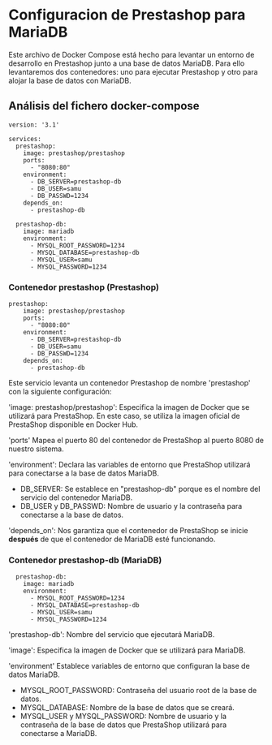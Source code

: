 # Configuracion de Prestashop para MariaDB

Este archivo de Docker Compose está hecho para levantar un entorno de desarrollo en Prestashop junto a una base de datos MariaDB. Para ello levantaremos dos contenedores: uno para ejecutar Prestashop y otro para alojar la base de datos con MariaDB.

## Análisis del fichero docker-compose

```
version: '3.1'

services:
  prestashop:
    image: prestashop/prestashop
    ports:
      - "8080:80"
    environment:
      - DB_SERVER=prestashop-db
      - DB_USER=samu
      - DB_PASSWD=1234
    depends_on:
      - prestashop-db

  prestashop-db:
    image: mariadb
    environment:
      - MYSQL_ROOT_PASSWORD=1234
      - MYSQL_DATABASE=prestashop-db
      - MYSQL_USER=samu
      - MYSQL_PASSWORD=1234
```

### Contenedor prestashop (Prestashop)

```
prestashop:
    image: prestashop/prestashop
    ports:
      - "8080:80"
    environment:
      - DB_SERVER=prestashop-db
      - DB_USER=samu
      - DB_PASSWD=1234
    depends_on:
      - prestashop-db
```

Este servicio levanta un contenedor Prestashop de nombre 'prestashop' con la siguiente configuración:

'image: prestashop/prestashop': Especifica la imagen de Docker que se utilizará para PrestaShop. En este caso, se utiliza la imagen oficial de PrestaShop disponible en Docker Hub.

'ports' Mapea el puerto 80 del contenedor de PrestaShop al puerto 8080 de nuestro sistema.

'environment': Declara las variables de entorno que PrestaShop utilizará para conectarse a la base de datos MariaDB. 

- DB_SERVER: Se establece en "prestashop-db" porque es el nombre del servicio del contenedor MariaDB. 
- DB_USER y DB_PASSWD: Nombre de usuario y la contraseña para conectarse a la base de datos.

'depends_on': Nos garantiza que el contenedor de PrestaShop se inicie **después** de que el contenedor de MariaDB esté funcionando.

### Contenedor prestashop-db (MariaDB)

```
  prestashop-db:
    image: mariadb
    environment:
      - MYSQL_ROOT_PASSWORD=1234
      - MYSQL_DATABASE=prestashop-db
      - MYSQL_USER=samu
      - MYSQL_PASSWORD=1234

```

'prestashop-db': Nombre del servicio que ejecutará MariaDB.

'image': Especifica la imagen de Docker que se utilizará para MariaDB.

'environment' Establece variables de entorno que configuran la base de datos MariaDB. 

- MYSQL_ROOT_PASSWORD: Contraseña del usuario root de la base de datos. 
- MYSQL_DATABASE: Nombre de la base de datos que se creará. 
- MYSQL_USER y MYSQL_PASSWORD: Nombre de usuario y la contraseña de la base de datos que PrestaShop utilizará para conectarse a MariaDB.
